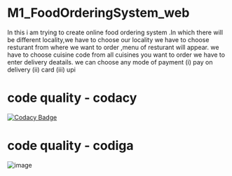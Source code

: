 # M1_FoodOrderingSystem_web
In this i am trying to create online food ordering system .In which there will be different locality,we have to choose our locality
we have to choose resturant from where we want to order ,menu of resturant will appear.
we  have to choose cuisine code from all cuisines you want to order
we have to enter delivery deatails.
we can choose any mode of payment (i) pay on delivery (ii) card (iii) upi


# code quality - codacy #

[![Codacy Badge](https://app.codacy.com/project/badge/Grade/66ad0541c24f4b5b8c4ad463f1b0fcb5)](https://www.codacy.com/gh/aditya2059/M1_FoodOrderingSystem_web/dashboard?utm_source=github.com&amp;utm_medium=referral&amp;utm_content=aditya2059/M1_FoodOrderingSystem_web&amp;utm_campaign=Badge_Grade)

# code quality - codiga #

![image](https://user-images.githubusercontent.com/64580759/153417881-27ec513d-265f-4b48-a8c8-6b50d6227e2a.png)
